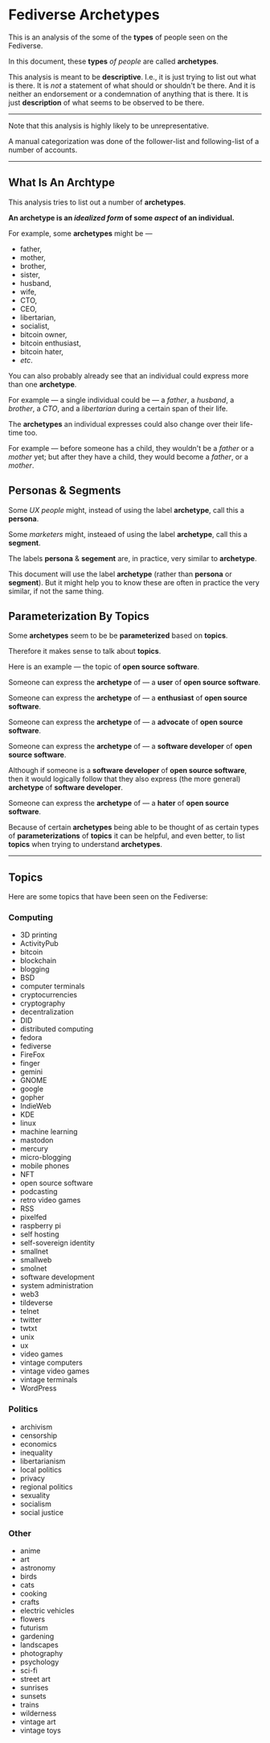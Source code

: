 # Fediverse Archetypes

This is an analysis of the some of the **types** of people seen on the Fediverse.

In this document, these **types** _of people_ are called **archetypes**.

This analysis is meant to be **descriptive**.
I.e., it is just trying to list out what is there.
It is _not_ a statement of what should or shouldn't be there.
And it is neither an endorsement or a condemnation of anything that is there.
It is just **description** of what seems to be observed to be there.

----

Note that this analysis is highly likely to be unrepresentative.

A manual categorization was done of the follower-list and following-list of a number of accounts.

----

## What Is An Archtype

This analysis tries to list out a number of **archetypes**.

**An archetype is an _idealized form_ of some _aspect_ of an individual.**

For example, some **archetypes** might be —
* father,
* mother,
* brother,
* sister,
* husband,
* wife,
* CTO,
* CEO,
* libertarian,
* socialist,
* bitcoin owner,
* bitcoin enthusiast,
* bitcoin hater,
* _etc_.

You can also probably already see that an individual could express more than one **archetype**.

For example — a single individual could be — a _father_, a _husband_, a _brother_, a _CTO_, and a _libertarian_ during a certain span of their life.

The **archetypes** an individual expresses could also change over their life-time too.

For example —
before someone has a child, they wouldn't be a _father_ or a _mother_ yet;
but after they have a child, they would become a _father_, or a _mother_.

## Personas & Segments

Some _UX people_ might, instead of using the label **archetype**, call this a **persona**.

Some _marketers_ might, insteaed of using the label **archetype**, call this a **segment**.

The labels **persona** & **segement** are, in practice, very similar to **archetype**.

This document will use the label **archetype** (rather than **persona** or **segment**).
But it might help you to know these are often in practice the very similar, if not the same thing.

## Parameterization By Topics

Some **archetypes** seem to be be **parameterized** based on **topics**.

Therefore it makes sense to talk about **topics**.

Here is an example — the topic of **open source software**.

Someone can express the **archetype** of — a **user** of **open source software**.

Someone can express the **archetype** of — a **enthusiast** of **open source software**.

Someone can express the **archetype** of — a **advocate** of **open source software**.

Someone can express the **archetype** of — a **software developer** of **open source software**.

Although if someone is a **software developer** of **open source software**, then it would logically follow that they also express (the more general) **archetype** of **software developer**.

Someone can express the **archetype** of — a **hater** of **open source software**.

Because of certain **archetypes** being able to be thought of as certain types of **parameterizations** of **topics** it can be helpful, and even better, to list **topics** when trying to understand **archetypes**.

----

## Topics

Here are some topics that have been seen on the Fediverse:

### Computing

* 3D printing
* ActivityPub
* bitcoin
* blockchain
* blogging
* BSD
* computer terminals
* cryptocurrencies
* cryptography
* decentralization
* DID
* distributed computing
* fedora
* fediverse
* FireFox
* finger
* gemini
* GNOME
* google
* gopher
* IndieWeb
* KDE
* linux
* machine learning
* mastodon
* mercury
* micro-blogging
* mobile phones
* NFT
* open source software
* podcasting
* retro video games
* RSS
* pixelfed
* raspberry pi
* self hosting
* self-sovereign identity
* smallnet
* smallweb
* smolnet
* software development
* system administration
* web3
* tildeverse
* telnet
* twitter
* twtxt
* unix
* ux
* video games
* vintage computers
* vintage video games
* vintage terminals
* WordPress

### Politics

* archivism
* censorship
* economics
* inequality
* libertarianism
* local politics
* privacy
* regional politics
* sexuality
* socialism
* social justice

### Other

* anime
* art
* astronomy
* birds
* cats
* cooking
* crafts
* electric vehicles
* flowers
* futurism
* gardening
* landscapes
* photography
* psychology
* sci-fi
* street art
* sunrises
* sunsets
* trains
* wilderness
* vintage art
* vintage toys
